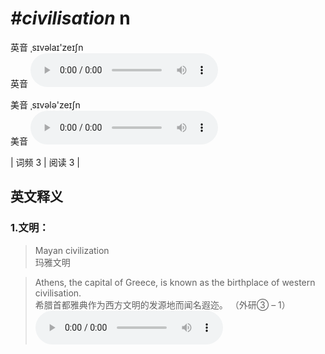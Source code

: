 # ***\#civilisation*** n
英音 ˌsɪvəlaɪ'zeɪʃn  
英音
<audio src="./media/civilisation1.aac" controls="controls"></audio>

美音 ˌsɪvələ'zeɪʃn  
美音
<audio src="./media/civilisation2.aac" controls="controls"></audio>



| 词频 3 | 阅读 3 |  

英文释义
---
### 1.**文明：**  

 > Mayan civilization  
 > 玛雅文明    

 > Athens, the capital of Greece, is known as the birthplace of western civilisation.  
 > 希腊首都雅典作为西方文明的发源地而闻名遐迩。  （外研③ – 1）  
<audio src="./media/Athens, the capital of Greece_AAC.aac" controls="controls"></audio>


